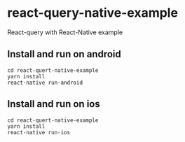# react-query-native-example
React-query with React-Native example

## Install and run on android
```
cd react-quert-native-example
yarn install
react-native run-android
```

## Install and run on ios
```
cd react-quert-native-example
yarn install
react-native run-ios
```

